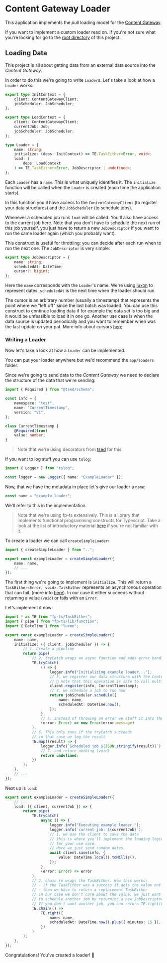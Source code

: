 # Content Gateway Loader

This application implements the *pull* loading model for the [Content Gateway](../../README.md).

If you want to implement a custom loader read on. If you're not sure what you're looking for go to the [root directory](../../README.md) of this project.

## Loading Data

This project is all about getting data from an external data source into the *Content Gateway*.

In order to do this we're going to write `Loader`s. Let's take a look at how a `Loader` works:

```ts
export type InitContext = {
    client: ContentGatewayClient;
    jobScheduler: JobScheduler;
};

export type LoadContext = {
    client: ContentGatewayClient;
    currentJob: Job;
    jobScheduler: JobScheduler;
};

type Loader = {
    name: string;
    initialize: (deps: InitContext) => TE.TaskEither<Error, void>;
    load: (
        deps: LoadContext
    ) => TE.TaskEither<Error, JobDescriptor | undefined>;
};
```

Each `Loader` has a `name`. This is what uniquely identifies it. The `initialize` function will be called when the `Loader` is created (each time the application starts).

In this function you'll have access to the `ContentGatewayClient` (to register your data structures) and the `JobScheduler` (to schedule jobs).

Whenever a scheduled job runs `load` will be called. You'll also have access to the current job here. Note that you don't have to schedule the next run of this job yourself, you just have to return a new `JobDescriptor` if you want to run the same loader again (which you probably want).

This construct is useful for throttling: you can decide after each run when to run the next one. The `JobDescriptor` is very simple:

```ts
export type JobDescriptor = {
    name: string;
    scheduledAt: DateTime;
    cursor?: bigint;
};
```

Here the `name` corresponds with the `Loader`'s name. We're using [luxon](https://moment.github.io/luxon/#/tour) to represent dates. `scheduledAt` is the next time when the loader should run.

The cursor is an arbitrary number (usually a timestamp) that represents the point where we "left off" since the last batch was loaded. You can use this construct to continue loading data if for example the data set is too big and it would be unfeasible to load it in one go. Another use case is when the data source is updated periodically and you want to remember when was the last update on your pat. More info about cursors [here](http://mysql.rjweb.org/doc.php/pagination).

### Writing a Loader

Now let's take a look at how a `Loader` can be implemented.

You can put your loader anywhere but we'd recommend the `app/loaders` folder.

Since we're going to send data to the *Content Gateway* we need to declare the structure of the data that we're sending:

```ts
import { Required } from "@tsed/schema";

const info = {
    namespace: "test",
    name: "CurrentTimestamp",
    version: "V1",
};

class CurrentTimestamp {
    @Required(true)
    value: number;
}
```

> Note that we're using decorators from [tsed](https://tsed.io/docs/converters.html) for this.

If you want to log stuff you can use `tslog`:

```ts
import { Logger } from "tslog";

const logger = new Logger({ name: "ExampleLoader" });
```

Now, that we have the metadata in place let's give our loader a `name`:

```ts
const name = "example-loader";
```

We'll refer to this in the implementation.

> Note that we're using fp-ts extensively. This is a library that implements functional programming constructs for Typescript. Take a look at the list of introductory material [here](../../README.md#a-note-on-fp-ts) if you're not familiar with it.

To create a loader we can call `createSimpleLoader`:

```ts
import { createSimpleLoader } from "..";

export const exampleLoader = createSimpleLoader({
    name: name,
    // ...
});
```

The first thing we're going to implement is `initialize`. This will return a `TaskEither<Error, void>`. `TaskEither` represents an asynchronous operation that can fail. (more info [here](https://rlee.dev/practical-guide-to-fp-ts-part-3)). In our case it either succeeds without returning a value (`void`) or fails with an `Error`.

Let's implement it now:

```ts
import * as TE from "fp-ts/TaskEither";
import { pipe } from "fp-ts/lib/function";
import { DateTime } from "luxon";

export const exampleLoader = createSimpleLoader({
    name: name,
    initialize: ({ client, jobScheduler }) => {
        // 1. Create a pipeline 
        return pipe(
            // 2. tryCatch wraps an async function and adds error handling
            TE.tryCatch(
                () => {
                    logger.info("Initializing example loader...");
                    // 3. we register our data structure with the Content Gateway
                    // 📗 note that this operation is safe to call multiple times
                    client.register(info, CurrentTimestamp);
                    // 4. we schedule a job to run now
                    return jobScheduler.schedule({
                        name: name,
                        scheduledAt: DateTime.now(),
                    });
                },
                // 5. instead of throwing an error we stuff it into the TaskEither
                (error: Error) => new Error(error.message)
            ),
            // 6. This only runs if the tryCatch succeeds
            // in that case we log the result
            TE.map((result) => {
                logger.info(`Scheduled job ${JSON.stringify(result)}`);
                // 7. and return nothing (void)
                return undefined;
            })
        );
    },
    // ...
});
```

Next up is `load`:

```ts
export const exampleLoader = createSimpleLoader({
    // ...
    load: ({ client, currentJob }) => {
        return pipe(
            TE.tryCatch(
                async () => {
                    logger.info("Executing example loader.");
                    logger.info(`current job: ${currentJob}`);
                    // 1. we use the client to save the data
                    // this is where you'll implement the loading logic
                    // for your use case.
                    // Here we just send random dates.
                    await client.save(info, {
                        value: DateTime.local().toMillis(),
                    });
                },
                (error: Error) => error
            ),
            // 2. chain re-wraps the TaskEither. How this works:
            // - if the TaskEither was a success it gets the value out
            // - then we have to return a replacement TaskEither
            // in our case we don't care about the value, we just want
            // to schedule another job by returning a new JobDescriptor
            // If you don't want another job, you can return TE.right(undefined).
            TE.chain(() =>
                TE.right({
                    name: name,
                    scheduledAt: DateTime.now().plus({ minutes: 15 }),
                })
            )
        );
    },
});
```

Congratulations! You've created a loader! 🎉